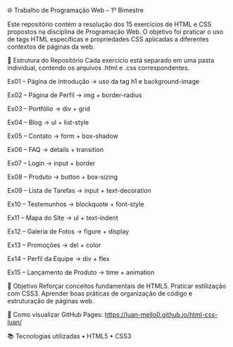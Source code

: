 🌐 Trabalho de Programação Web – 1º Bimestre

 Este repositório contém a resolução dos 15 exercícios de HTML e CSS propostos na disciplina de Programação Web.
O objetivo foi praticar o uso de tags HTML específicas e propriedades CSS aplicadas a diferentes contextos de páginas da web.

📂 Estrutura do Repositório
Cada exercício está separado em uma pasta individual, contendo os arquivos .html e .css correspondentes.

Ex01 – Página de Introdução → uso da tag h1 e background-image

Ex02 – Página de Perfil → img + border-radius

Ex03 – Portfólio → div + grid

Ex04 – Blog → ul + list-style

Ex05 – Contato → form + box-shadow

Ex06 – FAQ → details + transition

Ex07 – Login → input + border

Ex08 – Produto → button + box-sizing

Ex09 – Lista de Tarefas → input + text-decoration

Ex10 – Testemunhos → blockquote + font-style

Ex11 – Mapa do Site → ul + text-indent

Ex12 – Galeria de Fotos → figure + display

Ex13 – Promoções → del + color

Ex14 – Perfil da Equipe → div + flex

Ex15 – Lançamento de Produto → time + animation


🎯 Objetivo
Reforçar conceitos fundamentais de HTML5.
Praticar estilização com CSS3.
Aprender boas práticas de organização de código e estruturação de páginas web.

🚀 Como visualizar
GitHub Pages:
https://luan-mello0.github.io/html-css-luan/

📚 Tecnologias utilizadas
• HTML5
• CSS3
